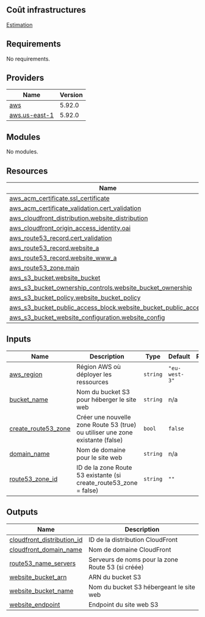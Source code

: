 <!-- BEGIN_TF_DOCS -->

## Coût infrastructures

[Estimation](infracost.html)

## Requirements

No requirements.

## Providers

| Name | Version |
|------|---------|
| <a name="provider_aws"></a> [aws](#provider\_aws) | 5.92.0 |
| <a name="provider_aws.us-east-1"></a> [aws.us-east-1](#provider\_aws.us-east-1) | 5.92.0 |

## Modules

No modules.

## Resources

| Name | Type |
|------|------|
| [aws_acm_certificate.ssl_certificate](https://registry.terraform.io/providers/hashicorp/aws/latest/docs/resources/acm_certificate) | resource |
| [aws_acm_certificate_validation.cert_validation](https://registry.terraform.io/providers/hashicorp/aws/latest/docs/resources/acm_certificate_validation) | resource |
| [aws_cloudfront_distribution.website_distribution](https://registry.terraform.io/providers/hashicorp/aws/latest/docs/resources/cloudfront_distribution) | resource |
| [aws_cloudfront_origin_access_identity.oai](https://registry.terraform.io/providers/hashicorp/aws/latest/docs/resources/cloudfront_origin_access_identity) | resource |
| [aws_route53_record.cert_validation](https://registry.terraform.io/providers/hashicorp/aws/latest/docs/resources/route53_record) | resource |
| [aws_route53_record.website_a](https://registry.terraform.io/providers/hashicorp/aws/latest/docs/resources/route53_record) | resource |
| [aws_route53_record.website_www_a](https://registry.terraform.io/providers/hashicorp/aws/latest/docs/resources/route53_record) | resource |
| [aws_route53_zone.main](https://registry.terraform.io/providers/hashicorp/aws/latest/docs/resources/route53_zone) | resource |
| [aws_s3_bucket.website_bucket](https://registry.terraform.io/providers/hashicorp/aws/latest/docs/resources/s3_bucket) | resource |
| [aws_s3_bucket_ownership_controls.website_bucket_ownership](https://registry.terraform.io/providers/hashicorp/aws/latest/docs/resources/s3_bucket_ownership_controls) | resource |
| [aws_s3_bucket_policy.website_bucket_policy](https://registry.terraform.io/providers/hashicorp/aws/latest/docs/resources/s3_bucket_policy) | resource |
| [aws_s3_bucket_public_access_block.website_bucket_public_access](https://registry.terraform.io/providers/hashicorp/aws/latest/docs/resources/s3_bucket_public_access_block) | resource |
| [aws_s3_bucket_website_configuration.website_config](https://registry.terraform.io/providers/hashicorp/aws/latest/docs/resources/s3_bucket_website_configuration) | resource |

## Inputs

| Name | Description | Type | Default | Required |
|------|-------------|------|---------|:--------:|
| <a name="input_aws_region"></a> [aws\_region](#input\_aws\_region) | Région AWS où déployer les ressources | `string` | `"eu-west-3"` | no |
| <a name="input_bucket_name"></a> [bucket\_name](#input\_bucket\_name) | Nom du bucket S3 pour héberger le site web | `string` | n/a | yes |
| <a name="input_create_route53_zone"></a> [create\_route53\_zone](#input\_create\_route53\_zone) | Créer une nouvelle zone Route 53 (true) ou utiliser une zone existante (false) | `bool` | `false` | no |
| <a name="input_domain_name"></a> [domain\_name](#input\_domain\_name) | Nom de domaine pour le site web | `string` | n/a | yes |
| <a name="input_route53_zone_id"></a> [route53\_zone\_id](#input\_route53\_zone\_id) | ID de la zone Route 53 existante (si create\_route53\_zone = false) | `string` | `""` | no |

## Outputs

| Name | Description |
|------|-------------|
| <a name="output_cloudfront_distribution_id"></a> [cloudfront\_distribution\_id](#output\_cloudfront\_distribution\_id) | ID de la distribution CloudFront |
| <a name="output_cloudfront_domain_name"></a> [cloudfront\_domain\_name](#output\_cloudfront\_domain\_name) | Nom de domaine CloudFront |
| <a name="output_route53_name_servers"></a> [route53\_name\_servers](#output\_route53\_name\_servers) | Serveurs de noms pour la zone Route 53 (si créée) |
| <a name="output_website_bucket_arn"></a> [website\_bucket\_arn](#output\_website\_bucket\_arn) | ARN du bucket S3 |
| <a name="output_website_bucket_name"></a> [website\_bucket\_name](#output\_website\_bucket\_name) | Nom du bucket S3 hébergeant le site web |
| <a name="output_website_endpoint"></a> [website\_endpoint](#output\_website\_endpoint) | Endpoint du site web S3 |
<!-- END_TF_DOCS -->